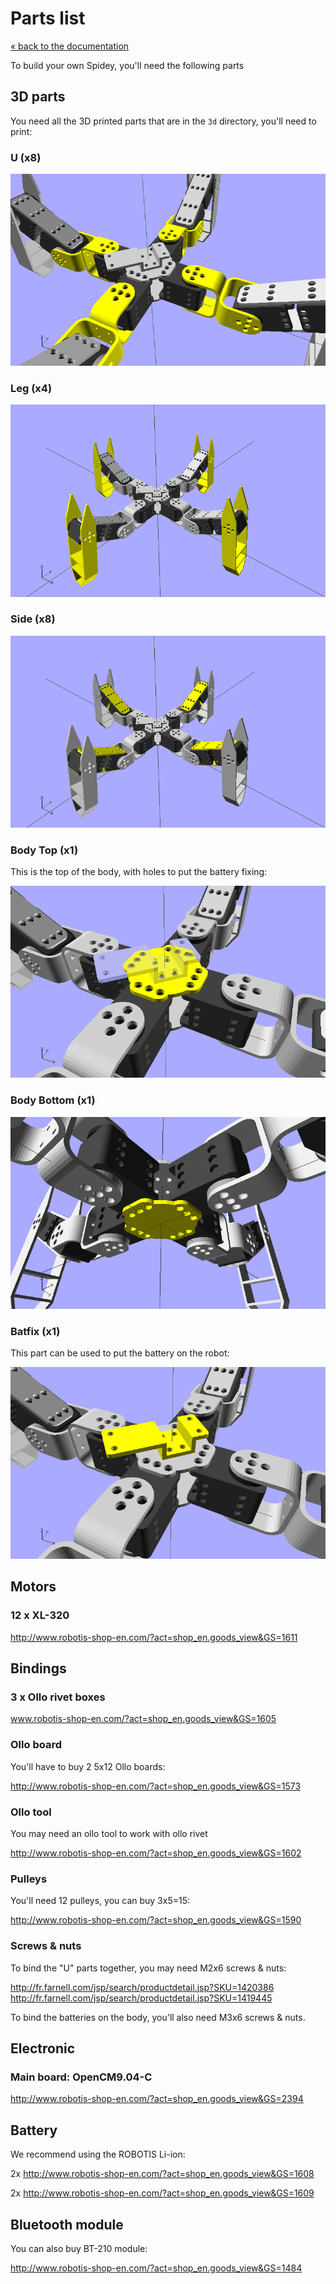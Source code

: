 # Parts list

[« back to the documentation](index.md)

To build your own Spidey, you'll need the following parts

## 3D parts

You need all the 3D printed parts that are in the `3d` directory, you'll need to print:


### U (x8)

![U](../3d/imgs/u.png) 


### Leg (x4)

![Leg](../3d/imgs/leg.png) 


### Side (x8)

![Side](../3d/imgs/side.png) 

### Body Top (x1)

This is the top of the body, with holes to put the battery fixing:

![Body](../3d/imgs/body_top.png) 

### Body Bottom (x1)

![Body with fixtions](../3d/imgs/body_bottom.png) 

### Batfix (x1)

This part can be used to put the battery on the robot:

![Body to OpenCM](../3d/imgs/batfix.png) 

## Motors

### 12 x XL-320

http://www.robotis-shop-en.com/?act=shop_en.goods_view&GS=1611

## Bindings

### 3 x Ollo rivet boxes

www.robotis-shop-en.com/?act=shop_en.goods_view&GS=1605

### Ollo board

You'll have to buy 2 5x12 Ollo boards:

http://www.robotis-shop-en.com/?act=shop_en.goods_view&GS=1573

### Ollo tool

You may need an ollo tool to work with ollo rivet

http://www.robotis-shop-en.com/?act=shop_en.goods_view&GS=1602

### Pulleys

You'll need 12 pulleys, you can buy 3x5=15:

http://www.robotis-shop-en.com/?act=shop_en.goods_view&GS=1590

### Screws & nuts

To bind the "U" parts together, you may need M2x6 screws & nuts:

http://fr.farnell.com/jsp/search/productdetail.jsp?SKU=1420386
http://fr.farnell.com/jsp/search/productdetail.jsp?SKU=1419445

To bind the batteries on the body, you'll also need M3x6 screws & nuts.

## Electronic

### Main board: OpenCM9.04-C

http://www.robotis-shop-en.com/?act=shop_en.goods_view&GS=2394

## Battery

We recommend using the ROBOTIS Li-ion:

2x http://www.robotis-shop-en.com/?act=shop_en.goods_view&GS=1608

2x http://www.robotis-shop-en.com/?act=shop_en.goods_view&GS=1609

## Bluetooth module

You can also buy BT-210 module:

http://www.robotis-shop-en.com/?act=shop_en.goods_view&GS=1484
